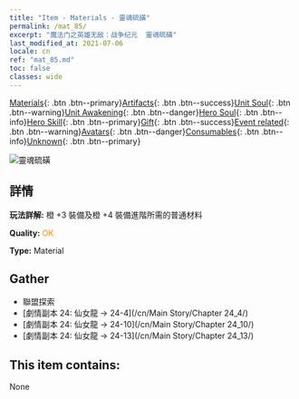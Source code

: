 ```yaml
---
title: "Item - Materials - 靈魂硫磺"
permalink: /mat_85/
excerpt: "魔法门之英雄无敌：战争纪元  靈魂硫磺"
last_modified_at: 2021-07-06
locale: cn
ref: "mat_85.md"
toc: false
classes: wide
---
```

 [Materials](/ItemsCN/){: .btn .btn--primary}[Artifacts](/ItemsCN/Artifacts/){: .btn .btn--success}[Unit Soul](/ItemsCN/UnitSoul/){: .btn .btn--warning}[Unit Awakening](/ItemsCN/UnitAwakening/){: .btn .btn--danger}[Hero Soul](/ItemsCN/HeroSoul/){: .btn .btn--info}[Hero Skill](/ItemsCN/HeroSkill/){: .btn .btn--primary}[Gift](/ItemsCN/Gift/){: .btn .btn--success}[Event related](/ItemsCN/Events/){: .btn .btn--warning}[Avatars](/ItemsCN/Avatars/){: .btn .btn--danger}[Consumables](/ItemsCN/Consumables/){: .btn .btn--info}[Unknown](/ItemsCN/Unknown/){: .btn .btn--primary}

 ![靈魂硫磺](/images/t/i_cailiao_liuhuang3.png)

## 詳情
 **玩法詳解:** 橙 +3 裝備及橙 +4 裝備進階所需的普通材料

 **Quality:** <span style="color: #FF8C00">OK</span>

 **Type:** Material

## Gather

*    聯盟探索 
*    [劇情副本 24: 仙女龍 -> 24-4](/cn/Main Story/Chapter 24_4/) 
*    [劇情副本 24: 仙女龍 -> 24-10](/cn/Main Story/Chapter 24_10/) 
*    [劇情副本 24: 仙女龍 -> 24-13](/cn/Main Story/Chapter 24_13/) 

## This item contains:

  None

